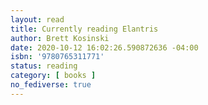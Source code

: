 ```yaml
---
layout: read
title: Currently reading Elantris
author: Brett Kosinski
date: 2020-10-12 16:02:26.590872636 -04:00
isbn: '9780765311771'
status: reading
category: [ books ]
no_fediverse: true
---
```


